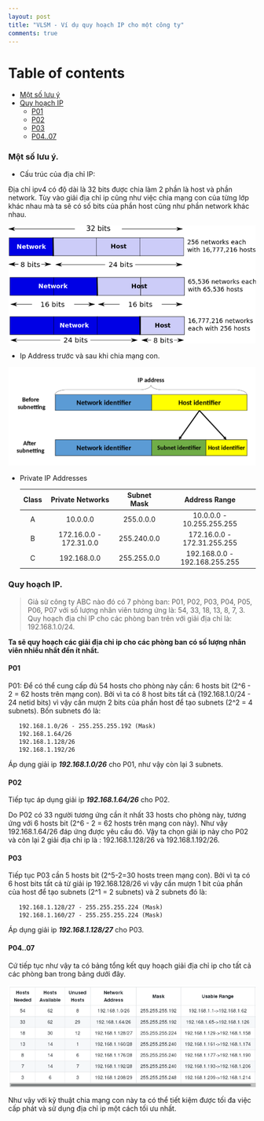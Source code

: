```yaml
---
layout: post
title: "VLSM - Ví dụ quy hoạch IP cho một công ty"
comments: true
---
```


# Table of contents

- [Một số lưu ý](#note)
- [Quy hoạch IP](#ip)
  - [P01](#p01)
  - [P02](#p02)
  - [P03](#p03)
  - [P04..07](#p04-07)

<a name="note"></a>

### Một số lưu ý.

* Cấu trúc của địa chỉ IP:

Địa chỉ ipv4  có độ dài là 32 bits được chia làm 2 phần là host và phần network.
Tùy vào giải địa chỉ ip cũng như việc chia mạng con của từng lớp khác nhau mà ta sẽ có số bits của phần host cũng như phần network khác nhau.

![IP Address Structure After](https://raw.githubusercontent.com/qndev/blog/gh-pages/images/posts/708px-CPT-Network-IPAddressDivision.svg)

* Ip Address trước và sau khi chia mạng con.

![IP Address Structure After Division](https://raw.githubusercontent.com/qndev/blog/gh-pages/images/posts/1920px-Subnetting_Concept-en.svg)

* Private IP Addresses

   | Class | Private Networks | Subnet Mask | Address Range |
   |:-----:|:----------------:|:-----------:|:-------------:|
   |A|10.0.0.0|255.0.0.0|10.0.0.0 - 10.255.255.255|
   |B|172.16.0.0 - 172.31.0.0|255.240.0.0|172.16.0.0 - 172.31.255.255|
   |C|192.168.0.0|255.255.0.0|192.168.0.0 - 192.168.255.255|

<a name="ip"></a>

### Quy hoạch IP.

> Giả sử công ty ABC nào đó có 7 phòng ban: P01, P02, P03, P04, P05, P06, P07
> với số lượng nhân viên tương ứng là: 54, 33, 18, 13, 8, 7, 3.
> Quy hoạch địa chỉ IP cho các phòng ban trên với giải địa chỉ là: 192.168.1.0/24.

**Ta sẽ quy hoạch các giải địa chỉ ip cho các phòng ban có số lượng nhân viên nhiều nhất đến ít nhất.**

<a name="p01"></a>

#### P01

P01: Để có thể cung cấp đủ 54 hosts cho phòng này cần: 6 hosts bit (2^6 - 2 = 62 hosts trên mạng con).
Bởi vì ta có 8 host bits tất cả (192.168.1.0/24 - 24 netid bits) vì vậy cần mượn 2 bits của phần host để tạo subnets (2^2 = 4 subnets). Bốn subnets đó là:

```console
   192.168.1.0/26 - 255.255.255.192 (Mask)
   192.168.1.64/26
   192.168.1.128/26
   192.168.1.192/26
```
Áp dụng giải ip _**192.168.1.0/26**_ cho P01, như vậy còn lại 3 subnets.

<a name="p02"></a>

#### P02

Tiếp tục áp dụng giải ip **_192.168.1.64/26_** cho P02.

Do P02 có 33 người tương ứng cần ít nhất 33 hosts cho phòng này, tương ứng với 6 hosts bit (2^6 - 2 = 62 hosts trên mạng con này). Như vậy 192.168.1.64/26 đáp ứng được yêu cầu đó. Vậy ta chọn giải ip này cho P02 và còn lại 2 giải địa chỉ ip là : 192.168.1.128/26 và 192.168.1.192/26.

<a name="p03"></a>

#### P03

Tiếp tục P03 cần 5 hosts bit (2^5-2=30 hosts treen mạng con). Bởi vì ta có 6 host bits tất cả từ giải ip 192.168.128/26 vì vậy cần mượn 1 bit của phần của host để tạo subnets (2^1 = 2 subnets) và 2 subnets đó là:

```console
   192.168.1.128/27 - 255.255.255.224 (Mask)
   192.168.1.160/27 - 255.255.255.224 (Mask)
```
Áp dụng giải ip _**192.168.1.128/27**_ cho P03.

<a name="p04-07"></a>

#### P04..07

Cứ tiếp tục như vậy ta có bảng tổng kết quy hoạch giải địa chỉ ip cho tất cả các phòng ban trong bảng dưới đây.

![Subnet Table](https://raw.githubusercontent.com/qndev/blog/gh-pages/images/posts/subnettable.png)

Như vậy với kỹ thuật chia mạng con này ta có thể tiết kiệm được tối đa việc cấp phát và sử dụng địa chỉ ip một cách tối ưu nhất.
